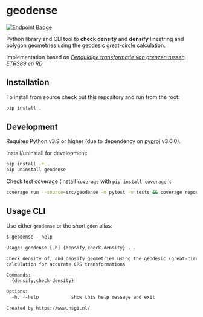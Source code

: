 # geodense

[![Endpoint Badge](https://img.shields.io/endpoint?url=https%3A%2F%2Fgeodetischeinfrastructuur.github.io%2Fgeodense%2Fbadge.json&style=flat-square&logo=pytest&logoColor=white)](https://geodetischeinfrastructuur.github.io/geodense/)

Python library and CLI tool to **check density** and **densify** linestring and polygon geometries using the geodesic great-circle calculation.

Implementation based on [*Eenduidige transformatie van grenzen tussen ETRS89 en RD*](https://geoforum.nl/uploads/default/original/2X/c/c0795baa683bf3845c866ae4c576a880455be02a.pdf)

## Installation

To install from source check out this repository and run from the root:

```sh
pip install .
```

## Development

Requires Python v3.9 or higher (due to dependency on [pyproj](https://pyproj4.github.io/pyproj/stable/) v3.6.0).

Install/uninstall for development:

```sh
pip install -e .
pip uninstall geodense
```

Check test coverage (install `coverage` with `pip install coverage` ):

```sh
coverage run --source=src/geodense -m pytest -v tests && coverage report -m
```

## Usage CLI

Use either `geodense` or the short `gden` alias:


```txt
$ geodense --help

Usage: geodense [-h] {densify,check-density} ...

Check density of, and densify geometries using the geodesic (great-circle)
calculation for accurate CRS transformations

Commands:
  {densify,check-density}

Options:
  -h, --help            show this help message and exit

Created by https://www.nsgi.nl/
```
